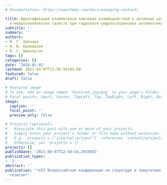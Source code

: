 ```yaml
---
# Documentation: https://wowchemy.com/docs/managing-content/

title: Идентификация взаимосвязи ключевых взаимодействий в активных центрах ферментов
  и макроскопических свойств при гидролизе цефалоспориновых антибиотиков металло-бета-лактамазой
subtitle: ''
summary: ''
authors:
- М. Г. Хренова
- А. В. Кривицкая
- В. Г. Цирельсон
tags: []
categories: []
date: '2018-01-01'
lastmod: 2021-04-07T15:50:54+03:00
featured: false
draft: false

# Featured image
# To use, add an image named `featured.jpg/png` to your page's folder.
# Focal points: Smart, Center, TopLeft, Top, TopRight, Left, Right, BottomLeft, Bottom, BottomRight.
image:
  caption: ''
  focal_point: ''
  preview_only: false

# Projects (optional).
#   Associate this post with one or more of your projects.
#   Simply enter your project's folder or file name without extension.
#   E.g. `projects = ["internal-project"]` references `content/project/deep-learning/index.md`.
#   Otherwise, set `projects = []`.
projects: []
publishDate: '2021-04-07T12:50:54.293368Z'
publication_types:
- '1'
abstract: ''
publication: '*VII Всероссийская конференция по структуре и энергетике молекул. Сборник
  тезисов*'
---
```

